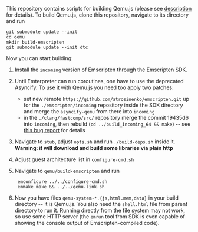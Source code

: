 This repository contains scripts for building Qemu.js (please see [description](https://github.com/atrosinenko/qemujs/blob/emscripten/README.md) for details). To build Qemu.js, clone this repository, navigate to its directory and run

    git submodule update --init
    cd qemu
    mkdir build-emscripten
    git submodule update --init dtc

Now you can start building:

1. Install the `incoming` version of Emscripten through the Emscripten SDK.
2. Until Emterpreter can run coroutines, one have to use the deprecated Asyncify. To use it with Qemu.js you need too apply two patches:
   * set new remote `https://github.com/atrosinenko/emscripten.git` up for the `./emscripten/incoming` repository inside the SDK directory and merge the `asyncify-qemu` from there into `incoming`
   * in the `./clang/fastcomp/src/` repository merge the commit 19435d6 into `incoming`, then rebuild (`cd ../build_incoming_64 && make`) -- see [this bug report](https://github.com/kripken/emscripten-fastcomp/issues/167) for details
3. Navigate to `stub`, adjust `opts.sh` and run `./build-deps.sh` inside it. **Warning: it will download and build some libraries via plain http**
4. Adjust guest architecture list in `configure-cmd.sh`
5. Navigate to `qemu/build-emscripten` and run

        emconfigure ../../configure-cmd.sh
        emmake make && ../../qemu-link.sh

6. Now you have files `qemu-system-*.{js,html.mem,data}` in your build directory -- it is Qemu.js. You also need the `shell.html` file from parent directory to run it. Running directly from the file system may not work, so use some HTTP server (the `emrun` tool from SDK is even capable of showing the console output of Emscripten-compiled code).
